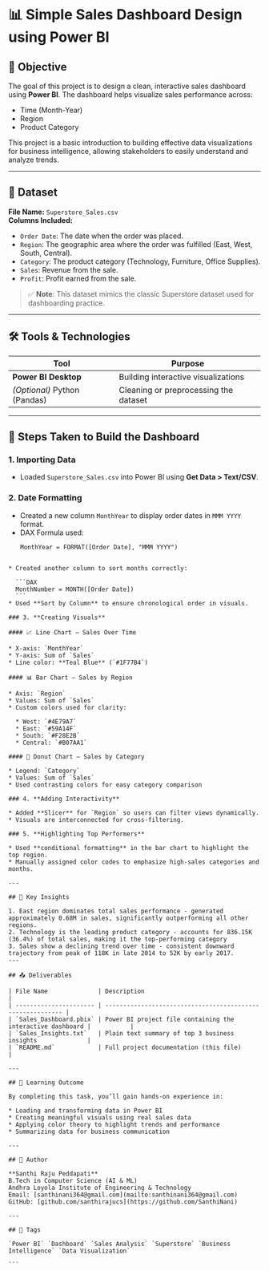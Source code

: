 # 📊 Simple Sales Dashboard Design using Power BI

## 🎯 Objective

The goal of this project is to design a clean, interactive sales dashboard using **Power BI**. The dashboard helps visualize sales performance across:
- Time (Month-Year)
- Region
- Product Category

This project is a basic introduction to building effective data visualizations for business intelligence, allowing stakeholders to easily understand and analyze trends.

---

## 📁 Dataset

**File Name:** `Superstore_Sales.csv`  
**Columns Included:**
- `Order Date`: The date when the order was placed.
- `Region`: The geographic area where the order was fulfilled (East, West, South, Central).
- `Category`: The product category (Technology, Furniture, Office Supplies).
- `Sales`: Revenue from the sale.
- `Profit`: Profit earned from the sale.

> ✅ **Note**: This dataset mimics the classic Superstore dataset used for dashboarding practice.

---

## 🛠 Tools & Technologies

| Tool | Purpose |
|------|---------|
| **Power BI Desktop** | Building interactive visualizations |
| *(Optional)* Python (Pandas) | Cleaning or preprocessing the dataset |

---

## 🧱 Steps Taken to Build the Dashboard

### 1. **Importing Data**
- Loaded `Superstore_Sales.csv` into Power BI using **Get Data > Text/CSV**.

### 2. **Date Formatting**
- Created a new column `MonthYear` to display order dates in `MMM YYYY` format.
- DAX Formula used:
  ```DAX
  MonthYear = FORMAT([Order Date], "MMM YYYY")
````

* Created another column to sort months correctly:

  ```DAX
  MonthNumber = MONTH([Order Date])
  ```
* Used **Sort by Column** to ensure chronological order in visuals.

### 3. **Creating Visuals**

#### 📈 Line Chart – Sales Over Time

* X-axis: `MonthYear`
* Y-axis: Sum of `Sales`
* Line color: **Teal Blue** (`#1F77B4`)

#### 📊 Bar Chart – Sales by Region

* Axis: `Region`
* Values: Sum of `Sales`
* Custom colors used for clarity:

  * West: `#4E79A7`
  * East: `#59A14F`
  * South: `#F28E2B`
  * Central: `#B07AA1`

#### 🍩 Donut Chart – Sales by Category

* Legend: `Category`
* Values: Sum of `Sales`
* Used contrasting colors for easy category comparison

### 4. **Adding Interactivity**

* Added **Slicer** for `Region` so users can filter views dynamically.
* Visuals are interconnected for cross-filtering.

### 5. **Highlighting Top Performers**

* Used **conditional formatting** in the bar chart to highlight the top region.
* Manually assigned color codes to emphasize high-sales categories and months.

---

## 📌 Key Insights

1. East region dominates total sales performance - generated approximately 0.68M in sales, significantly outperforming all other regions.
2. Technology is the leading product category - accounts for 836.15K (36.4%) of total sales, making it the top-performing category
3. Sales show a declining trend over time - consistent downward trajectory from peak of 118K in late 2014 to 52K by early 2017.
---

## 📤 Deliverables

| File Name              | Description                                                |
| ---------------------- | ---------------------------------------------------------- |
| `Sales_Dashboard.pbix` | Power BI project file containing the interactive dashboard |           |
| `Sales_Insights.txt`   | Plain text summary of top 3 business insights              |
| `README.md`            | Full project documentation (this file)                     |

---

## 🧠 Learning Outcome

By completing this task, you’ll gain hands-on experience in:

* Loading and transforming data in Power BI
* Creating meaningful visuals using real sales data
* Applying color theory to highlight trends and performance
* Summarizing data for business communication
  
---

## 👤 Author

**Santhi Raju Peddapati**
B.Tech in Computer Science (AI & ML)
Andhra Loyola Institute of Engineering & Technology
Email: [santhinani364@gmail.com](mailto:santhinani364@gmail.com)
GitHub: [github.com/santhirajucs](https://github.com/SanthiNani)

---

## 📌 Tags

`Power BI` `Dashboard` `Sales Analysis` `Superstore` `Business Intelligence` `Data Visualization`

```
